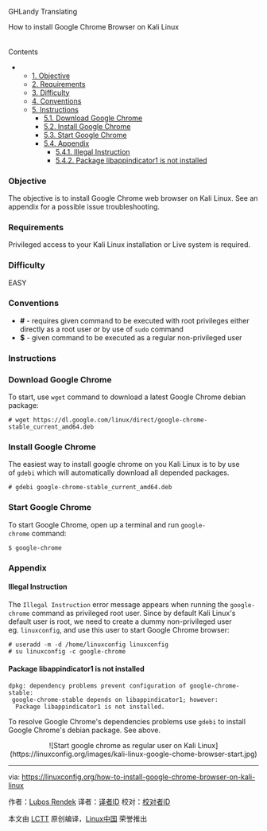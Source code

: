 GHLandy Translating

How to install Google Chrome Browser on Kali Linux
######

Contents

*   *   [1. Objective][7]
    *   [2. Requirements][8]
    *   [3. Difficulty][9]
    *   [4. Conventions][10]
    *   [5. Instructions][11]
        *   [5.1. Download Google Chrome][3]
        *   [5.2. Install Google Chrome][4]
        *   [5.3. Start Google Chrome][5]
        *   [5.4. Appendix][6]
            *   [5.4.1. Illegal Instruction][1]
            *   [5.4.2. Package libappindicator1 is not installed][2]

### Objective

The objective is to install Google Chrome web browser on Kali Linux. See an appendix for a possible issue troubleshooting.

### Requirements

Privileged access to your Kali Linux installation or Live system is required.

### Difficulty

EASY

### Conventions

*   **#** - requires given command to be executed with root privileges either directly as a root user or by use of `sudo` command
*   **$** - given command to be executed as a regular non-privileged user

### Instructions

### Download Google Chrome

To start, use `wget` command to download a latest Google Chrome debian package:
```
# wget https://dl.google.com/linux/direct/google-chrome-stable_current_amd64.deb
```

### Install Google Chrome

The easiest way to install google chrome on you Kali Linux is to by use of `gdebi` which will automatically download all depended packages.
```
# gdebi google-chrome-stable_current_amd64.deb
```

### Start Google Chrome

To start Google Chrome, open up a terminal and run `google-chrome` command:
```
$ google-chrome
```

### Appendix

#### Illegal Instruction

The `Illegal Instruction` error message appears when running the `google-chrome` command as privileged root user. Since by default Kali Linux's default user is root, we need to create a dummy non-privileged user eg. `linuxconfig`, and use this user to start Google Chrome browser:
```
# useradd -m -d /home/linuxconfig linuxconfig
# su linuxconfig -c google-chrome
```

#### Package libappindicator1 is not installed

```
dpkg: dependency problems prevent configuration of google-chrome-stable:
 google-chrome-stable depends on libappindicator1; however:
  Package libappindicator1 is not installed.
```
To resolve Google Chrome's dependencies problems use `gdebi` to install Google Chrome's debian package. See above. 

<center style="box-sizing: inherit;">
 ![Start google chrome as regular user on Kali Linux](https://linuxconfig.org/images/kali-linux-google-chome-browser-start.jpg) 
</center>

--------------------------------------------------------------------------------

via: https://linuxconfig.org/how-to-install-google-chrome-browser-on-kali-linux

作者：[Lubos Rendek][a]
译者：[译者ID](https://github.com/译者ID)
校对：[校对者ID](https://github.com/校对者ID)

本文由 [LCTT](https://github.com/LCTT/TranslateProject) 原创编译，[Linux中国](https://linux.cn/) 荣誉推出

[a]:https://linuxconfig.org/how-to-install-google-chrome-browser-on-kali-linux
[1]:https://linuxconfig.org/how-to-install-google-chrome-browser-on-kali-linux#h5-4-1-illegal-instruction
[2]:https://linuxconfig.org/how-to-install-google-chrome-browser-on-kali-linux#h5-4-2-package-libappindicator1-is-not-installed
[3]:https://linuxconfig.org/how-to-install-google-chrome-browser-on-kali-linux#h5-1-download-google-chrome
[4]:https://linuxconfig.org/how-to-install-google-chrome-browser-on-kali-linux#h5-2-install-google-chrome
[5]:https://linuxconfig.org/how-to-install-google-chrome-browser-on-kali-linux#h5-3-start-google-chrome
[6]:https://linuxconfig.org/how-to-install-google-chrome-browser-on-kali-linux#h5-4-appendix
[7]:https://linuxconfig.org/how-to-install-google-chrome-browser-on-kali-linux#h1-objective
[8]:https://linuxconfig.org/how-to-install-google-chrome-browser-on-kali-linux#h2-requirements
[9]:https://linuxconfig.org/how-to-install-google-chrome-browser-on-kali-linux#h3-difficulty
[10]:https://linuxconfig.org/how-to-install-google-chrome-browser-on-kali-linux#h4-conventions
[11]:https://linuxconfig.org/how-to-install-google-chrome-browser-on-kali-linux#h5-instructions
